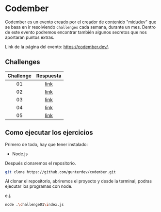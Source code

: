 # Codember

Codember es un evento creado por el creador de contenido "midudev" que se basa en ir resolviendo `challenges` cada semana, durante un mes. Dentro de este evento podremos encontrar también algunos secretos que nos aportaran puntos extras.

Link de la página del evento: https://codember.dev/.

## Challenges

| Challenge |                              Respuesta                              |
| :-------: | :-----------------------------------------------------------------: |
|    01     | [link](https://github.com/gunterdev/codember/tree/main/challenge01) |
|    02     | [link](https://github.com/gunterdev/codember/tree/main/challenge02) |
|    03     | [link](https://github.com/gunterdev/codember/tree/main/challenge03) |
|    04     | [link](https://github.com/gunterdev/codember/tree/main/challenge04) |
|    05     | [link](https://github.com/gunterdev/codember/tree/main/challenge05) |

## Como ejecutar los ejercicios

Primero de todo, hay que tener instalado:

- Node.js

Después clonaremos el repositorio.

```bash
git clone https://github.com/gunterdev/codember.git
```

Al clonar el repositorio, abriremos el proyecto y desde la terminal, podras ejecutar los programas con node.

e.j.

```bash
node .\challenge01\index.js
```
